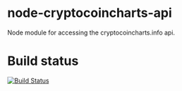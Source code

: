 node-cryptocoincharts-api
=========================

Node module for accessing the cryptocoincharts.info api.

Build status
============
[![Build Status](https://travis-ci.org/citizensnips/node-cryptocoincharts.png?branch=master)](https://travis-ci.org/citizensnips/node-cryptocoincharts)

